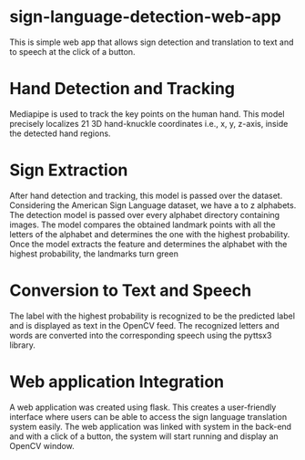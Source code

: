 # sign-language-detection-web-app
This is simple web app that allows sign detection and translation to text and to speech at the click of a button.

# Hand Detection and Tracking
Mediapipe is used to track the key points on the human hand. This model precisely localizes 21 3D hand-knuckle coordinates i.e., x, y, z-axis, inside the detected hand regions.

# Sign Extraction
After hand detection and tracking, this model is passed over the dataset. Considering the American Sign Language dataset, we have a to z alphabets. The detection model is passed over every alphabet directory containing images. The model compares the obtained landmark points with all the letters of the alphabet and determines the one with the highest probability. Once the model extracts the feature and determines the alphabet with the highest probability, the landmarks turn green

# Conversion to Text and Speech
The label with the highest probability is recognized to be the predicted label and is displayed as text in the OpenCV feed. The recognized letters and words are converted into the corresponding speech using the pyttsx3 library.

# Web application Integration
A web application was created using flask. This creates a user-friendly interface where users can be able to access the sign language translation system easily. The web application was linked with system in the back-end and with a click of a button, the system will start running and display an OpenCV window.
